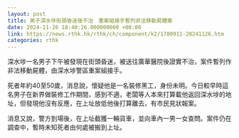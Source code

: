 ```yaml
---
layout: post
title: 男子深水埗街頭昏迷後不治　重案組接手暫列非法移動屍體案
date: 2024-11-26 18:40:26.000000000 +08:00
link: https://news.rthk.hk/rthk/ch/component/k2/1780911-20241126.htm
categories: rthk
---
```


深水埗一名男子下午被發現在街頭昏迷，被送往廣華醫院後證實不治，案件暫列作非法移動屍體，由深水埗警區重案組接手。

死者年約40至50歲，消息說，懷疑他是一名裝修黑工，身份未明。今日較早時這名男子在新界做裝修工作期間，感到不適，老闆等人本來打算載他返回深水埗的地址，但發現他沒有反應，在上址放低他後打算離去，有市民見狀報案。

消息又說，警方到場後，在上址截獲一輛貨車，並向車內一男一女查問。案件仍在調查中，暫時未知死者由何處被搬到上址。

